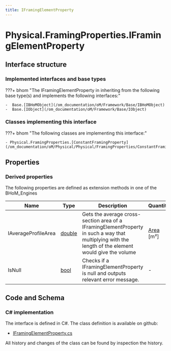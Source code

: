 ```yaml
---
title: IFramingElementProperty
---
```


# Physical.FramingProperties.IFramingElementProperty



## Interface structure

### Implemented interfaces and base types

???+ bhom "The IFramingElementProperty in inheriting from the following base type(s) and implements the following interfaces:"

    -  Base.[IBHoMObject](/om_documentation/oM/Framework/Base/IBHoMObject)
    -  Base.[IObject](/om_documentation/oM/Framework/Base/IObject)


### Classes implementing this interface

???+ bhom "The following classes are implementing this interface:"

    - Physical.FramingProperties.[ConstantFramingProperty](/om_documentation/oM/Physical/Physical/FramingProperties/ConstantFramingProperty)


## Properties

### Derived properties

The following properties are defined as extension methods in one of the BHoM_Engines

| Name             | Type             | Description      | Quantity         | Engine           |
|------------------|------------------|------------------|------------------|------------------|
| IAverageProfileArea | [double](https://learn.microsoft.com/en-us/dotnet/api/System.Double?view=netstandard-2.0) | Gets the average cross-section area of a IFramingElementProperty in such a way that multiplying with the length of the element would give the volume | [Area](/om_documentation/oM/Dimensional/Quantities/Attributes/Area) [m²] | Physical_Engine |
| IsNull | [bool](https://learn.microsoft.com/en-us/dotnet/api/System.Boolean?view=netstandard-2.0) | Checks if a IFramingElementProperty is null and outputs relevant error message. | - | Physical_Engine |


## Code and Schema

### C# implementation

The interface is defined in C#. The class definition is available on github:

- [IFramingElementProperty.cs](https://github.com/BHoM/BHoM/blob/develop/Physical_oM/FramingProperties\IFramingElementProperty.cs)

All history and changes of the class can be found by inspection the history.
